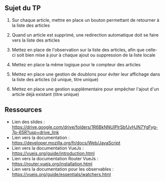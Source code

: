 ## Sujet du TP

1) Sur chaque article, mettre en place un bouton permettant de retourner à la liste des articles

2) Quand un article est supprimé, une redirection automatique doit se faire vers la liste des articles

3) Mettez en place de l'observation sur la liste des articles, afin que celle-ci soit bien mise à jour à chaque ajout ou suppression de la liste locale

4) Mettez en place la même logique pour le compteur des articles

5) Mettez en place une gestion de doublons pour éviter leur affichage dans la liste des articles (id unique, titre unique)

6) Mettez en place une gestion supplémentaire pour empêcher l'ajout d'un article déjà existant (titre unique)

## Ressources

- Lien des slides : https://drive.google.com/drive/folders/1R6BkNNUlPlrSbfJyHJN7YgFyg-7p-65R?usp=drive_link
- Lien vers la documentation : https://developer.mozilla.org/fr/docs/Web/JavaScript
- Lien vers la documentation VueJs : https://vuejs.org/guide/introduction.html
- Lien vers la documentation Router VueJs : https://router.vuejs.org/installation.html
- Lien vers la documentation pour les observables : https://vuejs.org/guide/essentials/watchers.html

